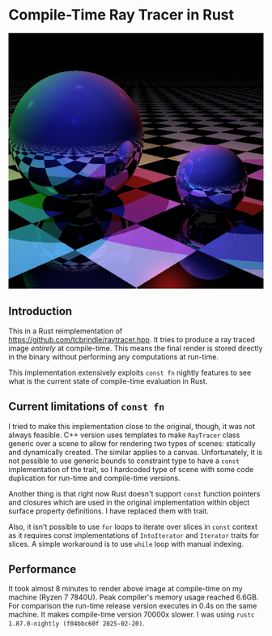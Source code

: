 Compile-Time Ray Tracer in Rust
================================

![compile time render](out512x512.png)

Introduction
------------
This in a Rust reimplementation of https://github.com/tcbrindle/raytracer.hpp. 
It tries to produce a ray traced image *entirely* at compile-time.
This means the final render is stored directly in the binary 
without performing any computations at run-time.

This implementation extensively exploits `const fn` nightly features to see 
what is the current state of compile-time evaluation in Rust.

Current limitations of `const fn`
---------------------------------
I tried to make this implementation close to the original, though, it was not always feasible.
C++ version uses templates to make `RayTracer` class generic over a scene 
to allow for rendering two types of scenes: statically and dynamically created. The similar applies to a canvas.
Unfortunately, it is not possible to use generic bounds to constraint type 
to have a `const` implementation of the trait, so I hardcoded type of scene with some code duplication 
for run-time and compile-time versions.

Another thing is that right now Rust doesn't support `const` function pointers and closures
which are used in the original implementation within object surface property definitions.
I have replaced them with trait.

Also, it isn't possible to use `for` loops to iterate over slices in `const` context as it requires 
const implementations of `IntoIterator` and `Iterator` traits for slices.
A simple workaround is to use `while` loop with manual indexing.

Performance
-----------
It took almost 8 minutes to render above image at compile-time on my machine (Ryzen 7 7840U).
Peak compiler's memory usage reached 6.6GB. For comparison the run-time release version executes in 0.4s on the same machine.
It makes compile-time version 70000x slower. I was using `rustc 1.87.0-nightly (f04bbc60f 2025-02-20)`.
